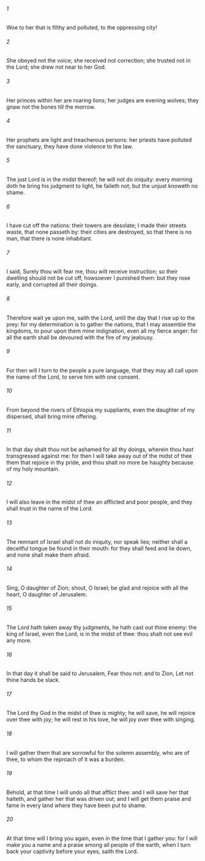 ###### 1
Woe to her that is filthy and polluted, to the oppressing city!

###### 2
She obeyed not the voice; she received not correction; she trusted not in the Lord; she drew not near to her God.

###### 3
Her princes within her are roaring lions; her judges are evening wolves; they gnaw not the bones till the morrow.

###### 4
Her prophets are light and treacherous persons: her priests have polluted the sanctuary, they have done violence to the law.

###### 5
The just Lord is in the midst thereof; he will not do iniquity: every morning doth he bring his judgment to light, he faileth not; but the unjust knoweth no shame.

###### 6
I have cut off the nations: their towers are desolate; I made their streets waste, that none passeth by: their cities are destroyed, so that there is no man, that there is none inhabitant.

###### 7
I said, Surely thou wilt fear me, thou wilt receive instruction; so their dwelling should not be cut off, howsoever I punished them: but they rose early, and corrupted all their doings.

###### 8
Therefore wait ye upon me, saith the Lord, until the day that I rise up to the prey: for my determination is to gather the nations, that I may assemble the kingdoms, to pour upon them mine indignation, even all my fierce anger: for all the earth shall be devoured with the fire of my jealousy.

###### 9
For then will I turn to the people a pure language, that they may all call upon the name of the Lord, to serve him with one consent.

###### 10
From beyond the rivers of Ethiopia my suppliants, even the daughter of my dispersed, shall bring mine offering.

###### 11
In that day shalt thou not be ashamed for all thy doings, wherein thou hast transgressed against me: for then I will take away out of the midst of thee them that rejoice in thy pride, and thou shalt no more be haughty because of my holy mountain.

###### 12
I will also leave in the midst of thee an afflicted and poor people, and they shall trust in the name of the Lord.

###### 13
The remnant of Israel shall not do iniquity, nor speak lies; neither shall a deceitful tongue be found in their mouth: for they shall feed and lie down, and none shall make them afraid.

###### 14
Sing, O daughter of Zion; shout, O Israel; be glad and rejoice with all the heart, O daughter of Jerusalem.

###### 15
The Lord hath taken away thy judgments, he hath cast out thine enemy: the king of Israel, even the Lord, is in the midst of thee: thou shalt not see evil any more.

###### 16
In that day it shall be said to Jerusalem, Fear thou not: and to Zion, Let not thine hands be slack.

###### 17
The Lord thy God in the midst of thee is mighty; he will save, he will rejoice over thee with joy; he will rest in his love, he will joy over thee with singing.

###### 18
I will gather them that are sorrowful for the solemn assembly, who are of thee, to whom the reproach of it was a burden.

###### 19
Behold, at that time I will undo all that afflict thee: and I will save her that halteth, and gather her that was driven out; and I will get them praise and fame in every land where they have been put to shame.

###### 20
At that time will I bring you again, even in the time that I gather you: for I will make you a name and a praise among all people of the earth, when I turn back your captivity before your eyes, saith the Lord.

